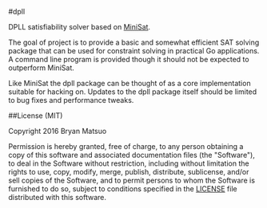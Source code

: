 #dpll

DPLL satisfiability solver based on [MiniSat](https://github.com/niklasso/minisat).

The goal of project is to provide a basic and somewhat efficient SAT solving
package that can be used for constraint solving in practical Go applications.
A command line program is provided though it should not be expected to
outperform MiniSat.

Like MiniSat the dpll package can be thought of as a core implementation
suitable for hacking on.  Updates to the dpll package itself should be limited
to bug fixes and performance tweaks.

##License (MIT)

Copyright 2016 Bryan Matsuo

Permission is hereby granted, free of charge, to any person obtaining a copy of
this software and associated documentation files (the "Software"), to deal in
the Software without restriction, including without limitation the rights to
use, copy, modify, merge, publish, distribute, sublicense, and/or sell copies
of the Software, and to permit persons to whom the Software is furnished to do
so, subject to conditions specified in the [LICENSE](LICENSE) file distributed
with this software.
